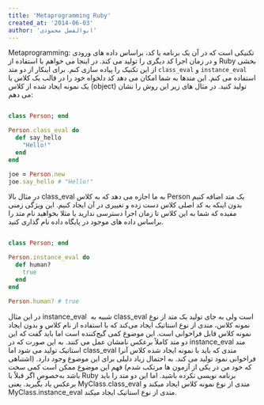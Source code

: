 ```yaml
---
title: 'Metaprogramming Ruby'
created_at: '2014-06-03'
author: 'ابوالفضل محمودی'
---
```


Metaprogramming: تکنیکی است که در آن یک برنامه یا کد، براساس داده های ورودی و در زمان اجرا کد دیگری را تولید می کند.
در اینجا می خواهم با استفاده از Ruby بخشی از این تکنیک را پیاده سازی کنم. برای اینکار از دو متد `class_eval` و `instance_eval` استفاده می کنم. این متدها به شما امکان می دهد کد دلخواه خود را در قالب یک کلاس یا یک نمونه ایجاد شده از کلاس (object) تولید کنید. در مثال های زیر این روش را نشان می دهم:
<!--more-->

```ruby

class Person; end

Person.class_eval do
  def say_hello
    "Hello!"
  end	
end

joe = Person.new
joe.say_hello # "Hello!"

```

در مثال بالا class_eval به ما اجازه می دهد که به کلاس Person یک متد اضافه کنیم بدون اینکه به کد اصلی کلاس دست زده و تغییری در آن ایجاد کنیم. این ویژگی زمنی مفیده که شما به این کلاس تا زمان اجرا دسترسی ندارید یا مثلا بخواهید نام متد را براساس داده های موجود در پایگاه داده نام گذاری کنید.

```ruby

class Person; end

Person.instance_eval do
  def human?
    true
  end
end

Person.human? # true

```
در این مثال instance_eval  شبیه به class_eval است ولی به جای تولید یک متد از نوع نمونه کلاس، متدی از نوع استاتیک ایجاد می‌کند که با استفاده از نام کلاس و بدون ایجاد نمونه کلاس قابل فراخوانی است. این موضوع کمی گیج‌کننده است اما باید گفت که این دو متد کاملاً برعکس نامشان عمل می کنند. به این صورت که در instance_eval متد استاتیک تولید می شود اما class_eval متدی که باید با نمونه ایجاد شده کلاس آنرا فراخوانی نمود تولید می کند. به احتمال زیاد دلیلی برای این موضوع وجود دارد. (اشتباهی که خود من در یکی از آزمون ها مرتکب شدم)
فهم این موضوع ممکن است کمی سخت باشد به‌خصوص اگر قبلاً با Ruby برنامه نویسی نکرده باشید. اما این دو متد را باید برعکس یاد بگیرید. یعنی MyClass.class_eval متدی از نوع نمونه کلاس ایجاد میکند و MyClass.instance_eval متدی از نوع استاتیک ایجاد میکند.
